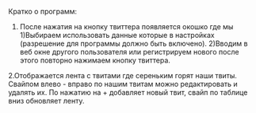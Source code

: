 Кратко о программ:

1. После нажатия на кнопку твиттера появляется окошко где мы 
1)Выбираем использовать данные которые в настройках (разрешение для программы должно быть включено). 
2)Вводим в веб окне другого пользователя или регистрируем нового после этого повторно нажимаем кнопку твиттера.

2.Отображается лента с твитами где сереньким горят наши твиты.
Свайпом влево - вправо по нашим твитам можно редактировать и удалять их.
По нажатию на + добавляет новый твит, свайп по таблице вниз обновляет ленту.
